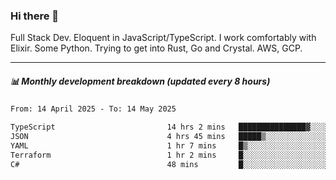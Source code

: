 ### Hi there 👋

Full Stack Dev. Eloquent in JavaScript/TypeScript. I work comfortably with Elixir. Some Python. Trying to get into Rust, Go and Crystal. AWS, GCP.

***

##### 📊 Monthly development breakdown (updated every 8 hours)

<!--START_SECTION:waka-->

```txt
From: 14 April 2025 - To: 14 May 2025

TypeScript                         14 hrs 2 mins   ███████████████▓░░░░░░░░░   62.25 %
JSON                               4 hrs 45 mins   █████▒░░░░░░░░░░░░░░░░░░░   21.07 %
YAML                               1 hr 7 mins     █▒░░░░░░░░░░░░░░░░░░░░░░░   04.98 %
Terraform                          1 hr 2 mins     █░░░░░░░░░░░░░░░░░░░░░░░░   04.58 %
C#                                 48 mins         █░░░░░░░░░░░░░░░░░░░░░░░░   03.57 %
```

<!--END_SECTION:waka-->
